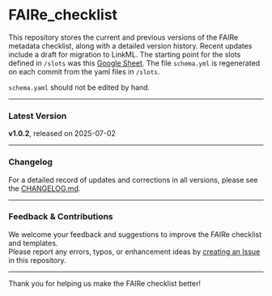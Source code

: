 # FAIRe_checklist

This repository stores the current and previous versions of the FAIRe metadata checklist, along with a detailed version history. Recent updates include a draft for migration to LinkML. The starting point for the slots defined in `/slots` was this [Google Sheet](https://docs.google.com/spreadsheets/d/1htVmmXxm0y3teqIxpCSWKgVqfE3QyEC_/edit?gid=1681711496#gid=1681711496). The file `schema.yml` is regenerated on each commit from the yaml files in `/slots`. 

`schema.yaml` should not be edited by hand.

---

### Latest Version

**v1.0.2**, released on 2025-07-02

---

### Changelog

For a detailed record of updates and corrections in all versions, please see the [CHANGELOG.md](https://github.com/FAIR-eDNA/FAIRe_checklist/blob/main/CHANGELOG.md).

---

### Feedback & Contributions

We welcome your feedback and suggestions to improve the FAIRe checklist and templates.  
Please report any errors, typos, or enhancement ideas by [creating an Issue](https://github.com/FAIR-eDNA/FAIRe_checklist/issues) in this repository.

---

Thank you for helping us make the FAIRe checklist better!
